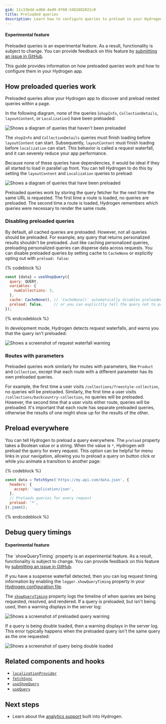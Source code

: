 ```yaml
---
gid: 11c33bdd-ed60-4ed9-9f60-5481602021c0
title: Preloaded queries
description: Learn how to configure queries to preload in your Hydrogen app.
---
```


<aside class="note beta">
<h4>Experimental feature</h4>

<p>Preloaded queries is an experimental feature. As a result, functionality is subject to change. You can provide feedback on this feature by <a href="https://github.com/Shopify/hydrogen/issues">submitting an issue in GitHub</a>.</p>

</aside>

This guide provides information on how preloaded queries work and how to configure them in your Hydrogen app.

## How preloaded queries work

Preloaded queries allow your Hydrogen app to discover and preload nested queries within a page.

In the following diagram, none of the queries (`shopInfo`, `CollectionDetails`, `layoutContent`, or `Localization`) have been preloaded:

![Shows a diagram of queries that haven't been preloaded](/assets/custom-storefronts/hydrogen/preload-queries-none-set.png)

The `shopInfo` and `CollectionDetails` queries must finish loading before `layoutContent` can start. Subsequently, `layoutContent` must finish loading before `localization` can start. This behavior is called a request waterfall, and it can severely reduce your app performance. 

Because none of these queries have dependencies, it would be ideal if they all started to load in parallel up front. You can tell Hydrogen to do this by setting the `layoutContent` and `Localization` queries to preload:

![Shows a diagram of queries that have been preloaded](/assets/custom-storefronts/hydrogen/preload-queries-set.png)

Preloaded queries work by storing the query fetcher for the next time the same URL is requested. The first time a route is loaded, no queries are preloaded. The second time a route is loaded, Hydrogen remembers which queries were necessary to render the same route.

### Disabling preloaded queries

By default, all cached queries are preloaded. However, not all queries should be preloaded. For example, any query that returns personalized results shouldn't be preloaded. Just like caching personalized queries, preloading personalized queries can disperse data across requests. You can disable preloaded queries by setting cache to `CacheNone` or explicitly opting out with `preload: false`:

{% codeblock %}

```js
const {data} = useShopQuery({
  query: QUERY,
  variables: {
    numCollections: 3,
  },
  cache: CacheNone(), // `CacheNone()` automatically disables preloaded queries
  preload: false,     // or you can explicitly tell the query not to preload
});
```

{% endcodeblock %}

In development mode, Hydrogen detects request waterfalls, and warns you that the query isn't preloaded:

![Shows a screenshot of request waterfall warning](/assets/custom-storefronts/hydrogen/suspense-waterfall.png)

### Routes with parameters

Preloaded queries work similarly for routes with parameters, like `Product` and `Collection`, except that each route with a different parameter has its own preloaded queries. 

For example, the first time a user visits `/collections/freestyle-collection`, no queries will be preloaded. Similarly, the first time a user visits `/collections/backcountry-collection`, no queries will be preloaded. However, the second time that a user visits either route, queries will be preloaded. It's important that each route has separate preloaded queries, otherwise the results of one might show up for the results of the other.

## Preload everywhere

You can tell Hydrogen to preload a query everywhere. The `preload` property takes a Boolean value or a string. When the value is `*`, Hydrogen will preload the query for every request. This option can be helpful for menu links in your navigation, allowing you to preload a query on button click or while you animate a transition to another page:

{% codeblock %}

```js
const data = fetchSync('https://my.api.com/data.json', {
  headers: {
    accept: 'application/json',
  },
  // Preloads queries for every request
  preload: '*',
}).json();
```

{% endcodeblock %}

## Debug query timings

<aside class="note beta">
<h4>Experimental feature</h4>

<p>The `showQueryTiming` property is an experimental feature. As a result, functionality is subject to change. You can provide feedback on this feature by <a href="https://github.com/Shopify/hydrogen/issues">submitting an issue in GitHub</a>.</p>

</aside>

If you have a suspense waterfall detected, then you can log request timing information by enabling the `logger.showQueryTiming` property in your [Hydrogen configuration file](https://shopify.dev/custom-storefronts/hydrogen/framework/hydrogen-config#logger).

The [`showQueryTiming`](https://shopify.dev/custom-storefronts/hydrogen/framework/hydrogen-config#logger) property logs the timeline of when queries are being requested, resolved, and rendered. If a query is preloaded, but isn't being used, then a warning displays in the server log:

![Shows a screenshot of preloaded query warning](/assets/custom-storefronts/hydrogen/preload-query-warning.png)

If a query is being double loaded, then a warning displays in the server log. This error typically happens when the preloaded query isn't the same query as the one requested:

![Shows a screenshot of query being double loaded](/assets/custom-storefronts/hydrogen/double-loaded-query.png)

## Related components and hooks

- [`localizationProvider`](https://shopify.dev/api/hydrogen/components/localization/localizationprovider)
- [`fetchSync`](https://shopify.dev/api/hydrogen/hooks/global/fetchsync)
- [`useShopQuery`](https://shopify.dev/api/hydrogen/hooks/global/useshopquery)
- [`useQuery`](https://shopify.dev/api/hydrogen/hooks/global/usequery)

## Next steps

- Learn about the [analytics support](https://shopify.dev/custom-storefronts/hydrogen/framework/analytics) built into Hydrogen.
